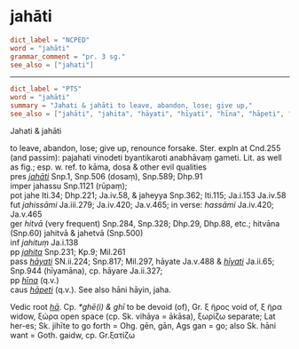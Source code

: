 # jahāti

``` toml
dict_label = "NCPED"
word = "jahāti"
grammar_comment = "pr. 3 sg."
see_also = ["jahati"]
```

--------------------

``` toml
dict_label = "PTS"
word = "jahāti"
summary = "Jahati & jahāti to leave, abandon, lose; give up,"
see_also = ["jahāti", "jahita", "hāyati", "hīyati", "hīna", "hāpeti", "hā"]
```

Jahati & jahāti

to leave, abandon, lose; give up, renounce forsake. Ster. expln at Cnd.255 (and passim): pajahati vinodeti byantikaroti anabhāvaṃ gameti. Lit. as well as fig.; esp. w. ref. to kāma, dosa & other evil qualities  
pres *[jahāti](jahāti.md)* Snp.1, Snp.506 (dosaṃ), Snp.589; Dhp.91  
imper jahassu Snp.1121 (rūpaṃ);  
pot jahe Iti.34; Dhp.221; Ja.iv.58, & jaheyya Snp.362; Iti.115; Ja.i.153 Ja.iv.58  
fut *jahissāmi* Ja.iii.279; Ja.iv.420; Ja.v.465; in verse: *hassāmi* Ja.iv.420; Ja.v.465  
ger *hitvā* (very frequent) Snp.284, Snp.328; Dhp.29, Dhp.88, etc.; hitvāna (Snp.60) jahitvā & jahetvā (Snp.500)  
inf *jahituṃ* Ja.i.138  
pp *[jahita](jahita.md)* Snp.231; Kp.9; Mil.261  
pass *[hāyati](hāyati.md)* SN.ii.224; Snp.817; Mil.297, hāyate Ja.v.488 & *[hīyati](hīyati.md)* Ja.ii.65; Snp.944 (hīyamāna), cp. hāyare Ja.ii.327;  
pp *[hīna](hīna.md)* (q.v.)  
caus *[hāpeti](hāpeti.md)* (q.v.). See also hāni hāyin, jaha.

Vedic root *[hā](hā.md)*. Cp. *\*ghē(i) & ghī* to be devoid (of), Gr. ξ ̈ηρος void of, ξ ̈ηρα widow, ξώρα open space (cp. Sk. vihāya = ākāsa), ξωρίζω separate; Lat her\-es; Sk. jihīte to go forth = Ohg. gēn, gān, Ags gan = go; also Sk. hāni want = Goth. gaidw, cp. Gr.ξατίζω


